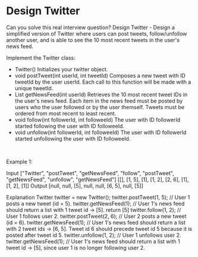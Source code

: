 # Design Twitter

Can you solve this real interview question? Design Twitter - Design a simplified version of Twitter where users can post tweets, follow/unfollow another user, and is able to see the 10 most recent tweets in the user's news feed.

Implement the Twitter class:

 * Twitter() Initializes your twitter object.
 * void postTweet(int userId, int tweetId) Composes a new tweet with ID tweetId by the user userId. Each call to this function will be made with a unique tweetId.
 * List<Integer> getNewsFeed(int userId) Retrieves the 10 most recent tweet IDs in the user's news feed. Each item in the news feed must be posted by users who the user followed or by the user themself. Tweets must be ordered from most recent to least recent.
 * void follow(int followerId, int followeeId) The user with ID followerId started following the user with ID followeeId.
 * void unfollow(int followerId, int followeeId) The user with ID followerId started unfollowing the user with ID followeeId.

 

Example 1:


Input
["Twitter", "postTweet", "getNewsFeed", "follow", "postTweet", "getNewsFeed", "unfollow", "getNewsFeed"]
[[], [1, 5], [1], [1, 2], [2, 6], [1], [1, 2], [1]]
Output
[null, null, [5], null, null, [6, 5], null, [5]]

Explanation
Twitter twitter = new Twitter();
twitter.postTweet(1, 5); // User 1 posts a new tweet (id = 5).
twitter.getNewsFeed(1);  // User 1's news feed should return a list with 1 tweet id -> [5]. return [5]
twitter.follow(1, 2);    // User 1 follows user 2.
twitter.postTweet(2, 6); // User 2 posts a new tweet (id = 6).
twitter.getNewsFeed(1);  // User 1's news feed should return a list with 2 tweet ids -> [6, 5]. Tweet id 6 should precede tweet id 5 because it is posted after tweet id 5.
twitter.unfollow(1, 2);  // User 1 unfollows user 2.
twitter.getNewsFeed(1);  // User 1's news feed should return a list with 1 tweet id -> [5], since user 1 is no longer following user 2.